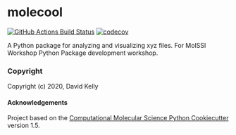 molecool
==============================
[//]: # (Badges)
[![GitHub Actions Build Status](https://github.com/REPLACE_WITH_OWNER_ACCOUNT/molecool/workflows/CI/badge.svg)](https://github.com/REPLACE_WITH_OWNER_ACCOUNT/molecool/actions?query=workflow%3ACI)
[![codecov](https://codecov.io/gh/REPLACE_WITH_OWNER_ACCOUNT/molecool/branch/master/graph/badge.svg)](https://codecov.io/gh/REPLACE_WITH_OWNER_ACCOUNT/molecool/branch/master)


A Python package for analyzing and visualizing xyz files.  For MolSSI Workshop Python Package development workshop.

### Copyright

Copyright (c) 2020, David Kelly


#### Acknowledgements
 
Project based on the 
[Computational Molecular Science Python Cookiecutter](https://github.com/molssi/cookiecutter-cms) version 1.5.
